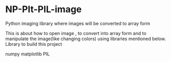 # NP-Plt-PIL-image
Python imaging library where images will be converted to array form

This is about how to open image , to convert into array form and to manipulate the image(like changing colors) using libraries
mentioned below.
Library to build this project

numpy
matplotlib
PIL
